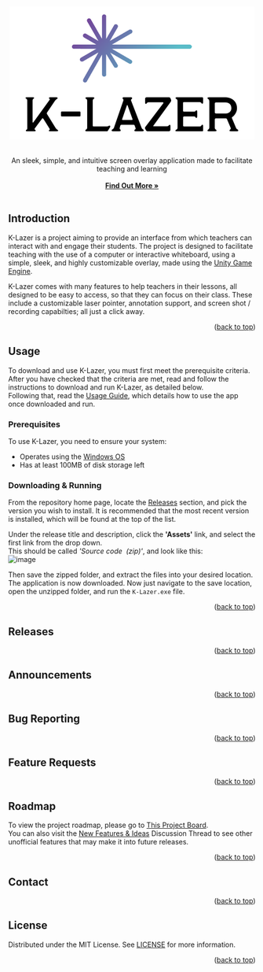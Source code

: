 <div id="top"></div>


<br/>
<div align="center">
  <a href="https://github.com/OneBigUnit/K-Lazer">
    <img src="Images/logo.png" alt="Logo" width="500" height="271">
  </a>
  
  <br />
  <br />

  <p align="center">
    An sleek, simple, and intuitive screen overlay application made to facilitate teaching and learning
    <br />
    <br />
    <a href="#content"><strong>Find Out More »</strong></a>
    <br />
    <br />
  </p>
</div>

<div id="content"></div>

## Introduction

K-Lazer is a project aiming to provide an interface from which teachers can interact with and engage their students. The project is designed to facilitate 
teaching with the use of a computer or interactive whiteboard, using a simple, sleek, and highly customizable overlay, made using the [Unity Game Engine](https://unity.com/).  

K-Lazer comes with many features to help teachers in their lessons, all designed to be easy to access, so that they can focus on their class. 
These include a customizable laser pointer, annotation support, and screen shot / recording capabilties; all just a click away.
  
<p align="right">(<a href="#top">back to top</a>)</p>

## Usage

To download and use K-Lazer, you must first meet the prerequisite criteria.  
After you have checked that the criteria are met, read and follow the instructions to download and run K-Lazer, as detailed below.  
Following that, read the [Usage Guide](https://github.com/OneBigUnit/K-Lazer/blob/Build/Usage%20Guide.md), which details how to use the app once downloaded and run.

### Prerequisites

To use K-Lazer, you need to ensure your system:
* Operates using the [Windows OS](https://www.microsoft.com/en-gb/windows?r=1)
* Has at least 100MB of disk storage left

### Downloading & Running

From the repository home page, locate the [Releases](https://github.com/OneBigUnit/K-Lazer/releases) section, and pick the version you wish to install. It is recommended that the most recent version is installed, which will be found at the top of the list.  
  
Under the release title and description, click the **'Assets'** link, and select the first link from the drop down.  
This should be called *'Source code  (zip)'*, and look like this:  
![image](https://user-images.githubusercontent.com/54935549/149997037-fc9858e5-c651-4557-be41-7e366d9f4b91.png)  
  
Then save the zipped folder, and extract the files into your desired location.  
The application is now downloaded. Now just navigate to the save location, open the unzipped folder, and run the `K-Lazer.exe` file.
  
<p align="right">(<a href="#top">back to top</a>)</p>

## Releases
  
<p align="right">(<a href="#top">back to top</a>)</p>

## Announcements
  
<p align="right">(<a href="#top">back to top</a>)</p>

## Bug Reporting
  
<p align="right">(<a href="#top">back to top</a>)</p>

## Feature Requests
  
<p align="right">(<a href="#top">back to top</a>)</p>

## Roadmap

To view the project roadmap, please go to [This Project Board](https://github.com/OneBigUnit/Laser-Pointer-App/projects/2).  
You can also visit the [New Features & Ideas](https://github.com/OneBigUnit/K-Lazer/discussions/2) Discussion Thread to see other unofficial features that may make it into future releases.
  
<p align="right">(<a href="#top">back to top</a>)</p>

## Contact
  
<p align="right">(<a href="#top">back to top</a>)</p>

## License

Distributed under the MIT License. See [LICENSE](https://github.com/OneBigUnit/K-Lazer/blob/Source/LICENSE) for more information.
  
<p align="right">(<a href="#top">back to top</a>)</p>
